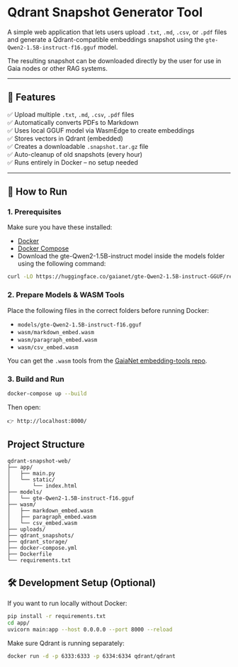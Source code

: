 # Qdrant Snapshot Generator Tool

A simple web application that lets users upload `.txt`, `.md`, `.csv`, or `.pdf` files and generate a Qdrant-compatible embeddings snapshot using the `gte-Qwen2-1.5B-instruct-f16.gguf` model.

The resulting snapshot can be downloaded directly by the user for use in Gaia nodes or other RAG systems.

---

## 🔧 Features

✅ Upload multiple `.txt`, `.md`, `.csv`, `.pdf` files  
✅ Automatically converts PDFs to Markdown  
✅ Uses local GGUF model via WasmEdge to create embeddings  
✅ Stores vectors in Qdrant (embedded)  
✅ Creates a downloadable `.snapshot.tar.gz` file  
✅ Auto-cleanup of old snapshots (every hour)  
✅ Runs entirely in Docker – no setup needed  

---

## 🚀 How to Run

### 1. Prerequisites

Make sure you have these installed:

- [Docker](https://docs.docker.com/get-docker/) 
- [Docker Compose](https://docs.docker.com/compose/install/) 
- Download the gte-Qwen2-1.5B-instruct model inside the models folder using the following command:

```bash
curl -LO https://huggingface.co/gaianet/gte-Qwen2-1.5B-instruct-GGUF/resolve/main/gte-Qwen2-1.5B-instruct-f16.gguf
```

### 2. Prepare Models & WASM Tools

Place the following files in the correct folders before running Docker:

- `models/gte-Qwen2-1.5B-instruct-f16.gguf`  
- `wasm/markdown_embed.wasm`  
- `wasm/paragraph_embed.wasm`  
- `wasm/csv_embed.wasm`

You can get the `.wasm` tools from the [GaiaNet embedding-tools repo](https://github.com/GaiaNet-AI/embedding-tools). 

### 3. Build and Run

```bash
docker-compose up --build
```
Then open: 

```
👉 http://localhost:8000/  
```

## Project Structure

```
qdrant-snapshot-web/
├── app/
│   ├── main.py
│   └── static/
│       └── index.html
├── models/
│   └── gte-Qwen2-1.5B-instruct-f16.gguf
├── wasm/
│   ├── markdown_embed.wasm
│   ├── paragraph_embed.wasm
│   └── csv_embed.wasm
├── uploads/
├── qdrant_snapshots/
├── qdrant_storage/
├── docker-compose.yml
├── Dockerfile
└── requirements.txt
```

## 🛠️ Development Setup (Optional) 

If you want to run locally without Docker: 

```bash
pip install -r requirements.txt
cd app/
uvicorn main:app --host 0.0.0.0 --port 8000 --reload
```

Make sure Qdrant is running separately: 

```bash
docker run -d -p 6333:6333 -p 6334:6334 qdrant/qdrant
```

